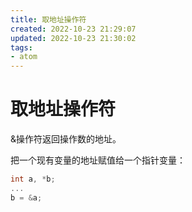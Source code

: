 ```yaml
---
title: 取地址操作符
created: 2022-10-23 21:29:07
updated: 2022-10-23 21:30:02
tags: 
- atom
---
```


# 取地址操作符

&操作符返回操作数的地址。

把一个现有变量的地址赋值给一个指针变量：

```c
int a, *b;
...
b = &a;
```
